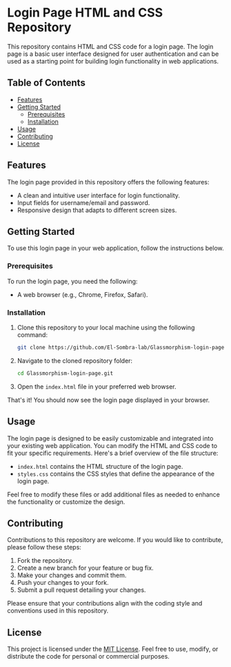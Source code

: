 # Login Page HTML and CSS Repository

This repository contains HTML and CSS code for a login page. The login page is a basic user interface designed for user authentication and can be used as a starting point for building login functionality in web applications.

## Table of Contents

- [Features](#features)
- [Getting Started](#getting-started)
  - [Prerequisites](#prerequisites)
  - [Installation](#installation)
- [Usage](#usage)
- [Contributing](#contributing)
- [License](#license)

## Features

The login page provided in this repository offers the following features:

- A clean and intuitive user interface for login functionality.
- Input fields for username/email and password.
- Responsive design that adapts to different screen sizes.

## Getting Started

To use this login page in your web application, follow the instructions below.

### Prerequisites

To run the login page, you need the following:

- A web browser (e.g., Chrome, Firefox, Safari).

### Installation

1. Clone this repository to your local machine using the following command:

   ```bash
   git clone https://github.com/El-Sombra-lab/Glassmorphism-login-page.git
   ```

2. Navigate to the cloned repository folder:

   ```bash
   cd Glassmorphism-login-page.git
   ```

3. Open the `index.html` file in your preferred web browser.

That's it! You should now see the login page displayed in your browser.

## Usage

The login page is designed to be easily customizable and integrated into your existing web application. You can modify the HTML and CSS code to fit your specific requirements. Here's a brief overview of the file structure:

- `index.html` contains the HTML structure of the login page.
- `styles.css` contains the CSS styles that define the appearance of the login page.

Feel free to modify these files or add additional files as needed to enhance the functionality or customize the design.

## Contributing

Contributions to this repository are welcome. If you would like to contribute, please follow these steps:

1. Fork the repository.
2. Create a new branch for your feature or bug fix.
3. Make your changes and commit them.
4. Push your changes to your fork.
5. Submit a pull request detailing your changes.

Please ensure that your contributions align with the coding style and conventions used in this repository.

## License

This project is licensed under the [MIT License](LICENSE). Feel free to use, modify, or distribute the code for personal or commercial purposes.
